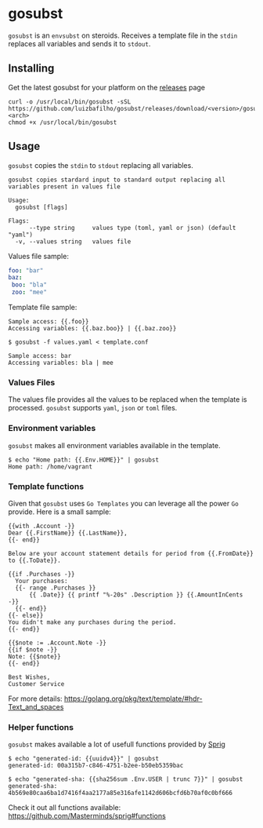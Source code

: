 # gosubst

`gosubst` is an `envsubst` on steroids. Receives a template file in the `stdin` replaces all variables and sends it to `stdout`.

## Installing
Get the latest gosubst for your platform on the [releases](https://github.com/luizbafilho/gosubst/releases) page
```
curl -o /usr/local/bin/gosubst -sSL https://github.com/luizbafilho/gosubst/releases/download/<version>/gosubst_<os>-<arch>
chmod +x /usr/local/bin/gosubst
```

## Usage
`gosubst` copies the `stdin` to `stdout` replacing all variables.

```shell
gosubst copies stardard input to standard output replacing all variables present in values file

Usage:
  gosubst [flags]

Flags:
      --type string     values type (toml, yaml or json) (default "yaml")
  -v, --values string   values file
```

Values file sample:
```yaml
foo: "bar"
baz:
 boo: "bla"
 zoo: "mee"
```

Template file sample:

```
Sample access: {{.foo}}
Accessing variables: {{.baz.boo}} | {{.baz.zoo}}
```

```shell
$ gosubst -f values.yaml < template.conf

Sample access: bar
Accessing variables: bla | mee
```

### Values Files
The values file provides all the values to be replaced when the template is processed. `gosubst` supports `yaml`, `json` or `toml` files.

### Environment variables

`gosubst` makes all environment variables available in the template.

```shell
$ echo "Home path: {{.Env.HOME}}" | gosubst
Home path: /home/vagrant
```

### Template functions
Given that `gosubst` uses `Go Templates` you can leverage all the power `Go` provide. Here is a small sample:

```
{{with .Account -}}
Dear {{.FirstName}} {{.LastName}},  
{{- end}}

Below are your account statement details for period from {{.FromDate}} to {{.ToDate}}.

{{if .Purchases -}}
  Your purchases:
  {{- range .Purchases }}
      {{ .Date}} {{ printf "%-20s" .Description }} {{.AmountInCents -}}
  {{- end}}
{{- else}}
You didn't make any purchases during the period.  
{{- end}}

{{$note := .Account.Note -}}
{{if $note -}}
Note: {{$note}}  
{{- end}}

Best Wishes,  
Customer Service  
```

For more details: https://golang.org/pkg/text/template/#hdr-Text_and_spaces

### Helper functions
`gosubst` makes available a lot of usefull functions provided by [Sprig](https://github.com/Masterminds/sprig)


```shell
$ echo "generated-id: {{uuidv4}}" | gosubst
generated-id: 00a315b7-c846-4751-b2ee-b50eb5359bac

$ echo "generated-sha: {{sha256sum .Env.USER | trunc 7}}" | gosubst
generated-sha: 4b569e80caa6ba1d7416f4aa2177a85e316afe1142d606bcfd6b70af0c0bf666
```

Check it out all functions available: https://github.com/Masterminds/sprig#functions
